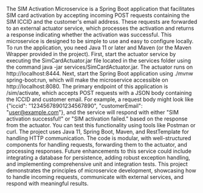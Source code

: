 The SIM Activation Microservice is a Spring Boot application that facilitates SIM card activation by accepting incoming POST requests containing the SIM ICCID and the customer's email address. 
These requests are forwarded to an external actuator service, which processes the activation and returns a response indicating whether the activation was successful. 
This microservice is designed to be simple to use and easy to configure locally. 
To run the application, you need Java 11 or later and Maven (or the Maven Wrapper provided in the project). First, start the actuator service by executing the SimCardActuator.jar file located in the services folder using the command java -jar services/SimCardActuator.jar. 
The actuator runs on http://localhost:8444. Next, start the Spring Boot application using ./mvnw spring-boot:run, which will make the microservice accessible on http://localhost:8080. The primary endpoint of this application is /sim/activate, which accepts POST requests with a JSON body containing the ICCID and customer email. 
For example, a request body might look like {"iccid": "12345678901234567890", "customerEmail": "user@example.com"}, and the service will respond with either "SIM activation successful!" or "SIM activation failed." based on the response from the actuator. 
You can test this functionality using tools like Postman or curl. The project uses Java 11, Spring Boot, Maven, and RestTemplate for handling HTTP communication. 
The code is modular, with well-structured components for handling requests, forwarding them to the actuator, and processing responses. 
Future enhancements to this service could include integrating a database for persistence, adding robust exception handling, and implementing comprehensive unit and integration tests. 
This project demonstrates the principles of microservice development, showcasing how to handle incoming requests, communicate with external services, and respond with meaningful results.
